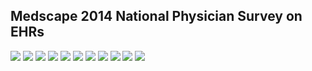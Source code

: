 ## Medscape 2014  National Physician Survey on EHRs


<img src ="https://github.com/vistadataproject/documents/blob/master/Background/vista/medscape2014/400h/medscape2014_01.jpg">


<img src ="https://github.com/vistadataproject/documents/blob/master/Background/vista/medscape2014/600h/medscape2014_01.jpg">
<img src ="https://github.com/vistadataproject/documents/blob/master/Background/vista/medscape2014/600h/medscape2014_02.jpg">
<img src ="https://github.com/vistadataproject/documents/blob/master/Background/vista/medscape2014/600h/medscape2014_03.jpg">
<img src ="https://github.com/vistadataproject/documents/blob/master/Background/vista/medscape2014/600h/medscape2014_04.jpg">
<img src ="https://github.com/vistadataproject/documents/blob/master/Background/vista/medscape2014/600h/medscape2014_05.jpg">
<img src ="https://github.com/vistadataproject/documents/blob/master/Background/vista/medscape2014/600h/medscape2014_06.jpg">
<img src ="https://github.com/vistadataproject/documents/blob/master/Background/vista/medscape2014/600h/medscape2014_07.jpg">
<img src ="https://github.com/vistadataproject/documents/blob/master/Background/vista/medscape2014/600h/medscape2014_08.jpg">
<img src ="https://github.com/vistadataproject/documents/blob/master/Background/vista/medscape2014/600h/medscape2014_09.jpg">
<img src ="https://github.com/vistadataproject/documents/blob/master/Background/vista/medscape2014/600h/medscape2014_10.jpg">



